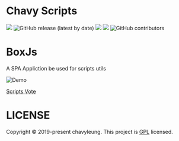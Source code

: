 # Chavy Scripts
![](https://img.shields.io/badge/license-MIT-blueviolet.svg)
![GitHub release (latest by date)](https://img.shields.io/github/v/release/chavyleung/scripts?color=%23c694ff)
![](https://badgen.net/github/stars/chavyleung/scripts)
![](https://tokei.rs/b1/github/chavyleung/scripts?category=code)
![GitHub contributors](https://img.shields.io/github/contributors/chavyleung/scripts)
# BoxJs
A SPA Appliction be used for scripts utils

![Demo](https://github.com/chavyleung/scripts/blob/master/BoxJS.gif)

[Scripts Vote](https://t.me/chavyscripts)

# LICENSE
Copyright © 2019-present chavyleung. This project is [GPL](https://github.com/chavyleung/scripts/blob/master/LICENSE) licensed.